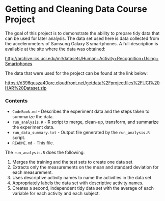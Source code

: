 # Getting and Cleaning Data Course Project

The goal of this project is to demonstrate the ability to prepare tidy data that can be used for later analysis. The data set used here is data collected from the accelerometers of Samsung Galaxy S smartphones. A full description is available at the site where the data was obtained:

http://archive.ics.uci.edu/ml/datasets/Human+Activity+Recognition+Using+Smartphones

The data that were used for the project can be found at the link below:

https://d396qusza40orc.cloudfront.net/getdata%2Fprojectfiles%2FUCI%20HAR%20Dataset.zip

### Contents

  - `CodeBook.md` - Describes the experiment data and the steps taken to summarize the data.
  - `run_analysis.R` - R script to merge, clean-up, transform, and summarize the experiment data.
  - `run_data_summary.txt` - Output file generated by the `run_analysis.R` script.
  - `README.md` - This file.


The `run_analysis.R` does the following:

1. Merges the training and the test sets to create one data set.
2. Extracts only the measurements on the mean and standard deviation for each measurement. 
3. Uses descriptive activity names to name the activities in the data set.
4. Appropriately labels the data set with descriptive activity names. 
5. Creates a second, independent tidy data set with the average of each variable for each activity and each subject.

